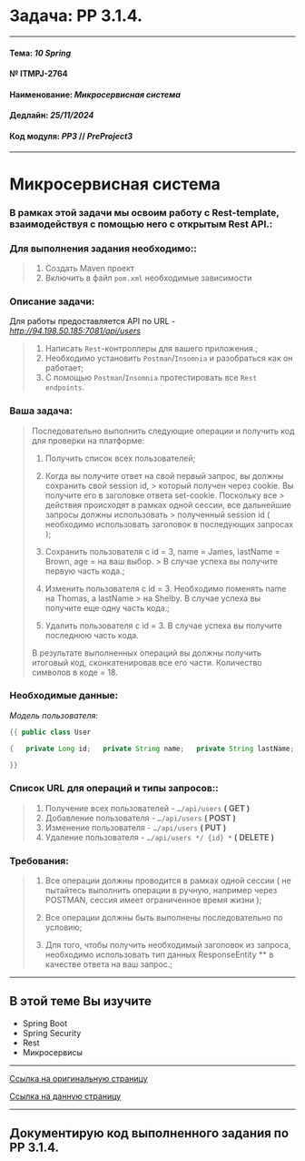 # Задача: **PP 3.1.4.**

---

#### Тема: _10 Spring_
#### № **ITMPJ-2764**
#### Наименование: _Микросервисная система_
#### Дедлайн: _25/11/2024_
#### Код модуля: _PP3_ //  _PreProject3_

---
# Микросервисная система

### В рамках этой задачи мы освоим работу с Rest-template, взаимодействуя с помощью него с открытым Rest API.:

### Для выполнения задания необходимо::

> 1. Создать Maven проект
> 2. Включить в файл `pom.xml` необходимые зависимости


### Описание задачи:

Для работы предоставляется API по URL - *http://94.198.50.185:7081/api/users*

> 1. Написать `Rest`-контроллеры для вашего приложения.;
> 2. Необходимо установить `Postman`/`Insomnia` и разобраться как он работает;
> 3. С помощью `Postman`/`Insomnia` протестировать все `Rest endpoints`.

### Ваша задача:

> Последовательно выполнить следующие операции и получить код для проверки на платформе:
>
> 1. Получить список всех пользователей;
>
> 2. Когда вы получите ответ на свой первый запрос, вы должны сохранить свой session id,
     >  который получен через cookie. Вы получите его в заголовке ответа set-cookie. Поскольку все
     > действия происходят в рамках одной сессии, все дальнейшие запросы должны использовать
     >  полученный session id ( необходимо использовать заголовок в последующих запросах );
>
> 3. Сохранить пользователя с id = 3, name = James, lastName = Brown, age = на ваш выбор.
     >  В случае успеха вы получите первую часть кода.;
>
> 4. Изменить пользователя с id = 3. Необходимо поменять name на Thomas, а lastName
     >  на Shelby. В случае успеха вы получите еще одну часть кода.;
>
> 5. Удалить пользователя с id = 3. В случае успеха вы получите последнюю часть кода.
>
> В результате выполненных операций вы должны получить итоговый код,
>  сконкатенировав все его части. Количество символов в коде = 18.
>

### Необходимые данные:

_Модель пользователя:_
```java
{{ public class User

{   private Long id;   private String name;   private String lastName;   private Byte age; ... }

}}
```


### Список URL для операций и типы запросов::

> 1. Получение всех пользователей - `…/api/users` **( GET )**
> 2. Добавление пользователя - `…/api/users` **( POST )**
> 3. Изменение пользователя - `…/api/users` **( PUT )**
> 4. Удаление пользователя - `…/api/users */ {id} *` **( DELETE )**


### Требования:

> 1. Все операции должны проводится в рамках одной сессии ( не пытайтесь выполнить
>  операции в ручную, например через POSTMAN, сессия имеет ограниченное время   жизни );
>
> 2. Все операции должны быть выполнены последовательно по условию;
>
> 3. Для того, чтобы получить необходимый заголовок из запроса, необходимо
>  использовать тип данных ResponseEntity ** в качестве ответа на ваш запрос.;
>

---

## В этой теме Вы изучите
* Spring Boot
* Spring Security
* Rest
* Микросервисы

---

[Ссылка на оригинальную страницу](http://jira.it-mentor.tech/browse/ITMPJ-2764)

[Ссылка на данную страницу](https://github.com/yury-connect/ITM_task023_Spring_Rest_template_Task_3_1_4.git)

---

## Документирую код выполненного задания по **PP 3.1.4**.


